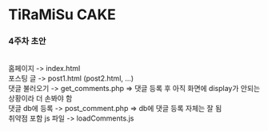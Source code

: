 # TiRaMiSu CAKE

### 4주차 초안
<br/>홈페이지 -> index.html
<br/>포스팅 글 -> post1.html (post2.html, ...)
<br/>댓글 불러오기 -> get_comments.php => 댓글 등록 후 아직 화면에 display가 안되는 상황이라 더 손봐야 함
<br/>댓글 db에 등록 -> post_comment.php => db에 댓글 등록 자체는 잘 됨
<br/>취약점 포함 js 파일 -> loadComments.js

